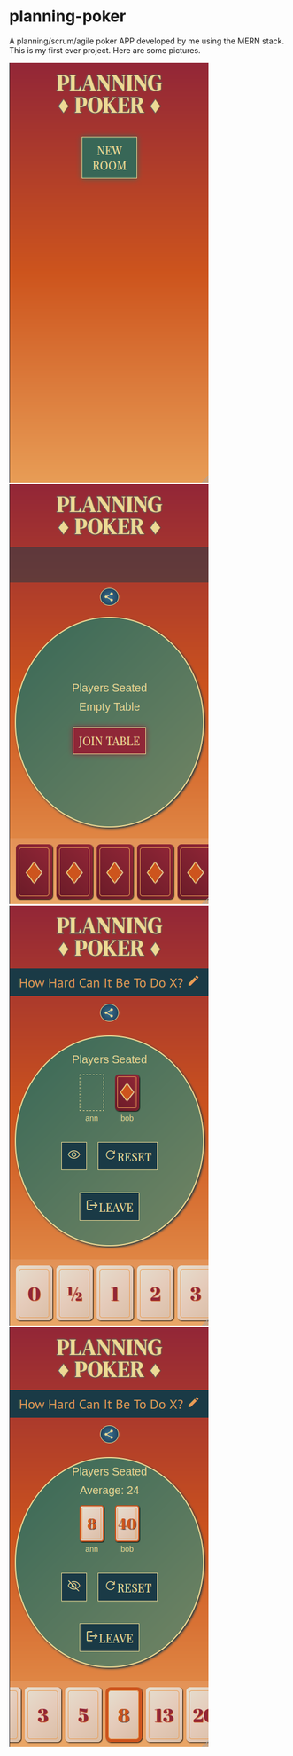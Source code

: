 # planning-poker

A planning/scrum/agile poker APP developed by me using the MERN stack. This is my first ever project.
Here are some pictures.

![alt text](https://github.com/daniel-cavalcante/planning-poker/blob/main/printscreen-samples/home.png?raw=true)
![alt text](https://github.com/daniel-cavalcante/planning-poker/blob/main/printscreen-samples/newRoom.png?raw=true)
![alt text](https://github.com/daniel-cavalcante/planning-poker/blob/main/printscreen-samples/insideRoom.png?raw=true)
![alt text](https://github.com/daniel-cavalcante/planning-poker/blob/main/printscreen-samples/ending.png?raw=true)
